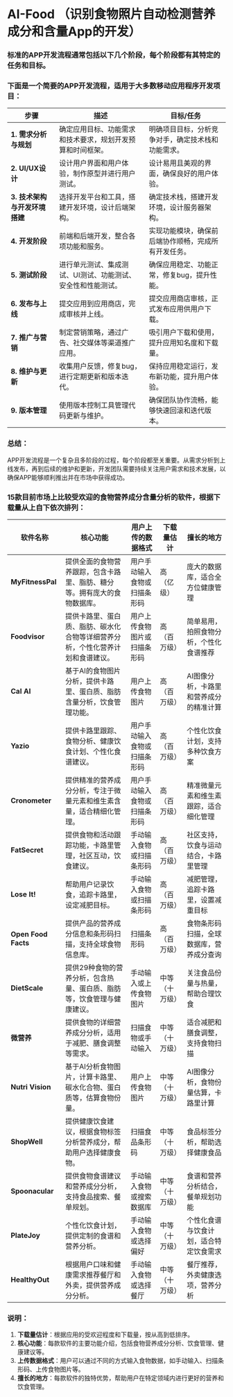# AI-Food （识别食物照片自动检测营养成分和含量App的开发）

### 标准的APP开发流程通常包括以下几个阶段，每个阶段都有其特定的任务和目标。
### 下面是一个简要的APP开发流程，适用于大多数移动应用程序开发项目：

| 步骤              | 描述                                                         | 目标/任务                                               |
|-------------------|------------------------------------------------------------|-------------------------------------------------------|
| **1. 需求分析与规划**  | 确定应用目标、功能需求和技术要求，规划开发预算和时间框架。 | 明确项目目标，分析竞争对手，确定技术栈和功能需求。 |
| **2. UI/UX设计**     | 设计用户界面和用户体验，制作原型并进行用户测试。               | 设计易用且美观的界面，确保良好的用户体验。            |
| **3. 技术架构与开发环境搭建** | 选择开发平台和工具，搭建开发环境，设计后端架构。             | 确定技术栈，搭建开发环境，设计服务器架构。            |
| **4. 开发阶段**      | 前端和后端开发，整合各项功能和服务。                           | 实现功能模块，确保前后端协作顺畅，完成所有开发任务。  |
| **5. 测试阶段**      | 进行单元测试、集成测试、UI测试、功能测试、安全性和性能测试。    | 确保应用稳定、功能正常，修复bug，提升性能。            |
| **6. 发布与上线**    | 提交应用到应用商店，完成审核并上线。                           | 提交应用商店审核，正式发布应用供用户下载。            |
| **7. 推广与营销**    | 制定营销策略，通过广告、社交媒体等渠道推广应用。                | 吸引用户下载和使用，提升应用知名度和下载量。          |
| **8. 维护与更新**    | 收集用户反馈，修复bug，进行定期更新和版本迭代。                 | 保持应用稳定运行，发布新功能，提升用户体验。          |
| **9. 版本管理**      | 使用版本控制工具管理代码更新与维护。                           | 确保团队协作流畅，能够快速回滚和迭代版本。             |

### 总结：
APP开发流程是一个复杂且多阶段的过程，每个阶段都至关重要。从需求分析到上线发布，再到后续的维护和更新，开发团队需要持续关注用户需求和技术发展，以确保APP能够顺利推出并在市场中获得成功。

### 15款目前市场上比较受欢迎的食物营养成分含量分析的软件，根据下载量从上自下依次排列：

| 软件名称        | 核心功能                                                         | 用户上传的数据格式          | 下载量估计       | 擅长的地方                               |
|-----------------|------------------------------------------------------------------|----------------------------|------------------|------------------------------------------|
| **MyFitnessPal**| 提供全面的食物营养跟踪，包含卡路里、脂肪、糖分等。拥有庞大的食物数据库。 | 用户手动输入食物或扫描条形码 | 高（亿级）       | 庞大的数据库，适合全方位健康管理         |
| **Foodvisor**   | 提供卡路里、蛋白质、脂肪、碳水化合物等详细营养分析，个性化营养计划和食谱建议。 | 用户上传食物图片或扫描条形码 | 高（百万级）     | 简单易用，拍照食物分析，个性化食谱推荐   |
| **Cal AI**      | 基于AI的食物图片分析，提供卡路里、蛋白质、脂肪含量分析，饮食管理功能。  | 用户上传食物图片            | 高（百万级）     | AI图像分析，卡路里和营养成分的精准计算   |
| **Yazio**       | 提供卡路里跟踪、食物分析、健康饮食计划、个性化食谱建议。              | 用户手动输入食物或扫描条形码 | 高（百万级）     | 个性化饮食计划，支持多种饮食方案         |
| **Cronometer**  | 提供精准的营养成分分析，专注于微量元素和维生素含量，适合精细化管理。    | 用户手动输入食物或扫描条形码 | 高（百万级）     | 精准微量元素和维生素跟踪，适合细化管理   |
| **FatSecret**   | 提供食物和活动跟踪功能，卡路里管理，社区互动，饮食建议。               | 手动输入食物或扫描条形码     | 高（百万级）     | 社区支持，饮食与运动结合，卡路里管理     |
| **Lose It!**    | 帮助用户记录饮食，追踪卡路里，设定减肥目标。                        | 手动输入食物或扫描条形码     | 高（百万级）     | 减肥管理，追踪卡路里，设置减重目标       |
| **Open Food Facts** | 提供产品的营养成分信息和条形码扫描，支持全球食物信息库。              | 扫描条形码                   | 高（百万级）     | 食物条形码扫描，全球数据库，营养成分查询 |
| **DietScale**   | 提供29种食物的营养分析，包含热量、蛋白质、脂肪等，饮食管理与健康建议。  | 手动输入或上传食物图片      | 中等（十万级）   | 关注食品份量与热量，帮助合理饮食         |
| **微营养**      | 提供食物的详细营养成分分析，适用于减肥、膳食调整等需求。             | 扫描食物或手动输入           | 中等（十万级）   | 适合减肥和膳食调整，支持食物扫描         |
| **Nutri Vision**| 基于AI分析食物图片，计算卡路里、碳水化合物、蛋白质等，估算食物份量。  | 用户上传食物图片            | 中等（十万级）   | AI图像分析，食物份量估算，卡路里计算     |
| **ShopWell**    | 提供健康饮食建议，根据食物标签分析营养成分，帮助用户选择健康食物。    | 扫描食品条形码               | 中等（十万级）   | 食品标签分析，帮助选择健康食品           |
| **Spoonacular** | 提供食物食谱建议和营养成分分析，支持食品搜索、餐单规划。               | 手动输入食物或搜索数据库     | 中等（十万级）   | 食谱和营养分析结合，餐单规划功能         |
| **PlateJoy**    | 个性化饮食计划，提供定制的食谱和营养分析。                           | 手动输入食物或选择偏好       | 中等（十万级）   | 个性化食谱与饮食计划，适合特定饮食需求   |
| **HealthyOut**  | 根据用户口味和健康需求推荐餐厅和外卖，提供营养成分分析。               | 手动输入食物或选择餐厅       | 中等（十万级）   | 餐厅推荐，外卖健康选项，营养分析         |

### 说明：
1. **下载量估计**：根据应用的受欢迎程度和下载量，按从高到低排序。
2. **核心功能**：每款软件的主要功能介绍，包括食物营养成分分析、饮食管理、健康建议等。
3. **上传数据格式**：用户可以通过不同的方式输入食物数据，如手动输入、扫描条形码、上传食物图片等。
4. **擅长的地方**：每款软件的独特优势，帮助用户在特定领域内进行更好的营养和饮食管理。
